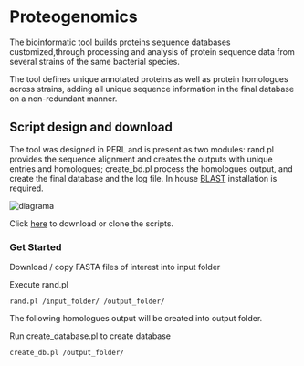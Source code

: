 # Proteogenomics

The bioinformatic tool builds proteins sequence databases customized,through processing and analysis of protein sequence data from several strains of the same bacterial species.

The tool defines unique annotated proteins as well as protein homologues across strains, adding all unique sequence information in the final database on a non-redundant manner.

## Script design and download

The tool was designed in PERL and is present as two modules: rand.pl provides the sequence alignment and creates the outputs with unique entries and homologues; create_bd.pl process the homologues output, and create the final database and the log file. In house [BLAST](https://blast.ncbi.nlm.nih.gov/Blast.cgi) installation is required.

![diagrama](https://user-images.githubusercontent.com/8170234/46799804-26eb2580-cd2c-11e8-95bb-4a2da2b573d9.png)

Click [here](https://github.com/karlactm/Proteogenomics.git) to download or clone the scripts.

### Get Started

Download / copy FASTA files of interest into input folder 

Execute rand.pl

```
rand.pl /input_folder/ /output_folder/
```

The following homologues output will be created into output folder. 

Run create_database.pl to create database

```
create_db.pl /output_folder/
```







